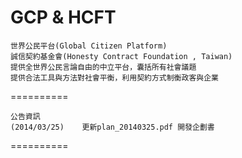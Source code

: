 GCP & HCFT
==========

    世界公民平台(Global Citizen Platform)
    誠信契約基金會(Honesty Contract Foundation , Taiwan)
    提供全世界公民言論自由的中立平台，囊括所有社會議題
    提供合法工具與方法對社會平衡，利用契約方式制衡政客與企業
==========

    公告資訊
    (2014/03/25)    更新plan_20140325.pdf 開發企劃書
    
    
    
    
    
==========
